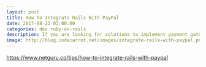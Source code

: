 ```yaml
---
layout: post
title: How To Integrate Rails With PayPal
date: 2017-08-23 03:00:00
categories: dev ruby-on-rails
description: If you are looking for solutions to implement payment gateways in your Rails app, you've found the right place. Here's a quick guide for PayPal integration.
image: http://blog.codecarrot.net/images/integrate-rails-with-paypal.png
---
```


https://www.netguru.co/tips/how-to-integrate-rails-with-paypal
